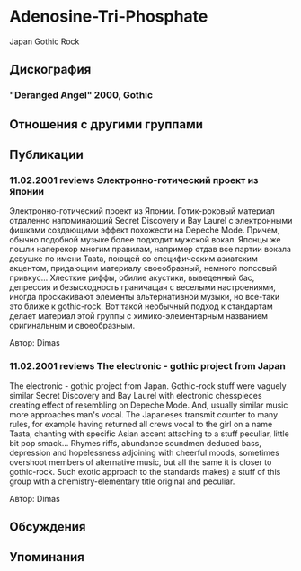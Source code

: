 # Adenosine-Tri-Phosphate

Japan Gothic Rock

## Дискография

### "Deranged Angel" 2000, Gothic




## Отношения с другими группами


## Публикации

### 11.02.2001 reviews Электронно-готический проект из Японии

<p>Электронно-готический проект из Японии. Готик-роковый материал отдаленно напоминающий Secret Discovery и Bay Laurel с электронными фишками создающими эффект похожести на Depeche Mode. Причем, обычно подобной музыке более подходит мужской вокал. Японцы же пошли наперекор многим правилам, например отдав все партии вокала девушке по имени Taata, поющей со специфическим азиатским акцентом, придающим материалу своеобразный, немного попсовый привкус... Хлесткие риффы, обилие акустики, выведенный бас, депрессия и безысходность граничащая с веселыми настроениями, иногда проскакивают элементы альтернативной музыки, но все-таки это ближе к gothic-rock. Вот такой необычный подход к стандартам делает материал этой группы с химико-элементарным названием оригинальным и своеобразным.</p>

Автор: Dimas

### 11.02.2001 reviews The electronic - gothic project from Japan

<p>The electronic - gothic project from Japan. Gothic-rock stuff were vaguely similar Secret Discovery and Bay Laurel with electronic chesspieces creating effect of resembling on Depeche Mode. And, usually similar music more approaches man's vocal. The Japaneses transmit counter to many rules, for example having returned all crews vocal to the girl on a name Taata, chanting with specific Asian accent attaching to a stuff peculiar, little bit pop smack... Rhymes riffs, abundance soundmen deduced bass, depression and hopelessness adjoining with cheerful moods, sometimes overshoot members of alternative music, but all the same it is closer to gothic-rock. Such exotic approach to the standards makes) a stuff of this group with a chemistry-elementary title original and peculiar.</p>

Автор: Dimas


## Обсуждения


## Упоминания

